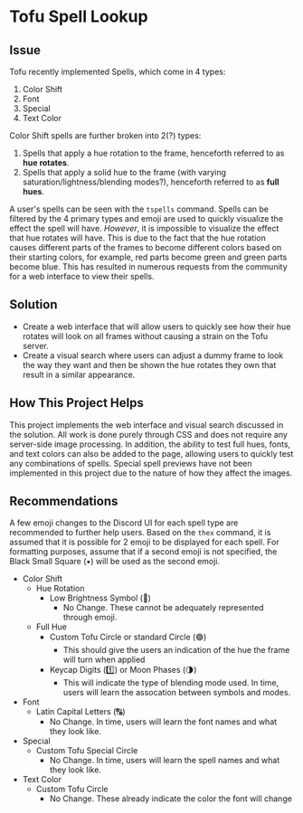 # Tofu Spell Lookup
## Issue
Tofu recently implemented Spells, which come in 4 types:

1. Color Shift
2. Font
3. Special
4. Text Color

Color Shift spells are further broken into 2(?) types:

1. Spells that apply a hue rotation to the frame, henceforth referred to as **hue rotates**.
2. Spells that apply a solid hue to the frame (with varying saturation/lightness/blending modes?), henceforth referred to as **full hues**.

A user's spells can be seen with the `tspells` command. Spells can be filtered by the 4 primary types and emoji are used to quickly visualize the effect the spell will have. *However*, it is impossible to visualize the effect that hue rotates will have. This is due to the fact that the hue rotation causes different parts of the frames to become different colors based on their starting colors, for example, red parts become green and green parts become blue. This has resulted in numerous requests from the community for a web interface to view their spells.

## Solution
- Create a web interface that will allow users to quickly see how their hue rotates will look on all frames without causing a strain on the Tofu server.
- Create a visual search where users can adjust a dummy frame to look the way they want and then be shown the hue rotates they own that result in a similar appearance.

## How This Project Helps
This project implements the web interface and visual search discussed in the solution. All work is done purely through CSS and does not require any server-side image processing.
In addition, the ability to test full hues, fonts, and text colors can also be added to the page, allowing users to quickly test any combinations of spells. Special spell previews have not been implemented in this project due to the nature of how they affect the images.

## Recommendations
A few emoji changes to the Discord UI for each spell type are recommended to further help users. Based on the `thex` command, it is assumed that it is possible for 2 emoji to be displayed for each spell. For formatting purposes, assume that if a second emoji is not specified, the Black Small Square (▪️) will be used as the second emoji.
- Color Shift
  - Hue Rotation
    - Low Brightness Symbol (🔅)
      - No Change. These cannot be adequately represented through emoji.
  - Full Hue
    - Custom Tofu Circle or standard Circle (🟢)
      - This should give the users an indication of the hue the frame will turn when applied
    - Keycap Digits (1️⃣) or Moon Phases (🌗)
      - This will indicate the type of blending mode used. In time, users will learn the assocation between symbols and modes.
- Font
  - Latin Capital Letters (🔠)
    - No Change. In time, users will learn the font names and what they look like.
- Special
  - Custom Tofu Special Circle
    - No Change. In time, users will learn the spell names and what they look like.
- Text Color
  - Custom Tofu Circle
    - No Change. These already indicate the color the font will change
